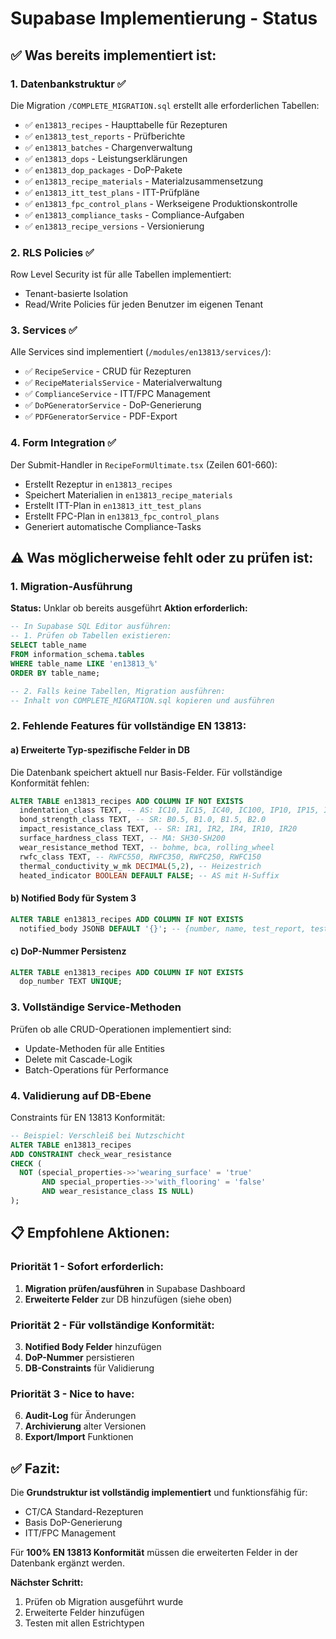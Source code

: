 # Supabase Implementierung - Status

## ✅ **Was bereits implementiert ist:**

### 1. **Datenbankstruktur** ✅
Die Migration `/COMPLETE_MIGRATION.sql` erstellt alle erforderlichen Tabellen:

- ✅ `en13813_recipes` - Haupttabelle für Rezepturen
- ✅ `en13813_test_reports` - Prüfberichte
- ✅ `en13813_batches` - Chargenverwaltung
- ✅ `en13813_dops` - Leistungserklärungen
- ✅ `en13813_dop_packages` - DoP-Pakete
- ✅ `en13813_recipe_materials` - Materialzusammensetzung
- ✅ `en13813_itt_test_plans` - ITT-Prüfpläne
- ✅ `en13813_fpc_control_plans` - Werkseigene Produktionskontrolle
- ✅ `en13813_compliance_tasks` - Compliance-Aufgaben
- ✅ `en13813_recipe_versions` - Versionierung

### 2. **RLS Policies** ✅
Row Level Security ist für alle Tabellen implementiert:
- Tenant-basierte Isolation
- Read/Write Policies für jeden Benutzer im eigenen Tenant

### 3. **Services** ✅
Alle Services sind implementiert (`/modules/en13813/services/`):
- ✅ `RecipeService` - CRUD für Rezepturen
- ✅ `RecipeMaterialsService` - Materialverwaltung
- ✅ `ComplianceService` - ITT/FPC Management
- ✅ `DoPGeneratorService` - DoP-Generierung
- ✅ `PDFGeneratorService` - PDF-Export

### 4. **Form Integration** ✅
Der Submit-Handler in `RecipeFormUltimate.tsx` (Zeilen 601-660):
- Erstellt Rezeptur in `en13813_recipes`
- Speichert Materialien in `en13813_recipe_materials`
- Erstellt ITT-Plan in `en13813_itt_test_plans`
- Erstellt FPC-Plan in `en13813_fpc_control_plans`
- Generiert automatische Compliance-Tasks

## ⚠️ **Was möglicherweise fehlt oder zu prüfen ist:**

### 1. **Migration-Ausführung**
**Status:** Unklar ob bereits ausgeführt
**Aktion erforderlich:**
```sql
-- In Supabase SQL Editor ausführen:
-- 1. Prüfen ob Tabellen existieren:
SELECT table_name 
FROM information_schema.tables 
WHERE table_name LIKE 'en13813_%'
ORDER BY table_name;

-- 2. Falls keine Tabellen, Migration ausführen:
-- Inhalt von COMPLETE_MIGRATION.sql kopieren und ausführen
```

### 2. **Fehlende Features für vollständige EN 13813:**

#### a) **Erweiterte Typ-spezifische Felder in DB**
Die Datenbank speichert aktuell nur Basis-Felder. Für vollständige Konformität fehlen:
```sql
ALTER TABLE en13813_recipes ADD COLUMN IF NOT EXISTS 
  indentation_class TEXT, -- AS: IC10, IC15, IC40, IC100, IP10, IP15, IP40
  bond_strength_class TEXT, -- SR: B0.5, B1.0, B1.5, B2.0
  impact_resistance_class TEXT, -- SR: IR1, IR2, IR4, IR10, IR20
  surface_hardness_class TEXT, -- MA: SH30-SH200
  wear_resistance_method TEXT, -- bohme, bca, rolling_wheel
  rwfc_class TEXT, -- RWFC550, RWFC350, RWFC250, RWFC150
  thermal_conductivity_w_mk DECIMAL(5,2), -- Heizestrich
  heated_indicator BOOLEAN DEFAULT FALSE; -- AS mit H-Suffix
```

#### b) **Notified Body für System 3**
```sql
ALTER TABLE en13813_recipes ADD COLUMN IF NOT EXISTS
  notified_body JSONB DEFAULT '{}'; -- {number, name, test_report, test_date}
```

#### c) **DoP-Nummer Persistenz**
```sql
ALTER TABLE en13813_recipes ADD COLUMN IF NOT EXISTS
  dop_number TEXT UNIQUE;
```

### 3. **Vollständige Service-Methoden**
Prüfen ob alle CRUD-Operationen implementiert sind:
- Update-Methoden für alle Entities
- Delete mit Cascade-Logik
- Batch-Operations für Performance

### 4. **Validierung auf DB-Ebene**
Constraints für EN 13813 Konformität:
```sql
-- Beispiel: Verschleiß bei Nutzschicht
ALTER TABLE en13813_recipes 
ADD CONSTRAINT check_wear_resistance 
CHECK (
  NOT (special_properties->>'wearing_surface' = 'true' 
       AND special_properties->>'with_flooring' = 'false'
       AND wear_resistance_class IS NULL)
);
```

## 📋 **Empfohlene Aktionen:**

### Priorität 1 - Sofort erforderlich:
1. **Migration prüfen/ausführen** in Supabase Dashboard
2. **Erweiterte Felder** zur DB hinzufügen (siehe oben)

### Priorität 2 - Für vollständige Konformität:
3. **Notified Body Felder** hinzufügen
4. **DoP-Nummer** persistieren
5. **DB-Constraints** für Validierung

### Priorität 3 - Nice to have:
6. **Audit-Log** für Änderungen
7. **Archivierung** alter Versionen
8. **Export/Import** Funktionen

## ✅ **Fazit:**

Die **Grundstruktur ist vollständig implementiert** und funktionsfähig für:
- CT/CA Standard-Rezepturen
- Basis DoP-Generierung
- ITT/FPC Management

Für **100% EN 13813 Konformität** müssen die erweiterten Felder in der Datenbank ergänzt werden.

**Nächster Schritt:** 
1. Prüfen ob Migration ausgeführt wurde
2. Erweiterte Felder hinzufügen
3. Testen mit allen Estrichtypen